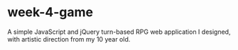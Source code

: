 # week-4-game
A simple JavaScript and jQuery turn-based RPG web application I designed, with artistic direction from my 10 year old.
